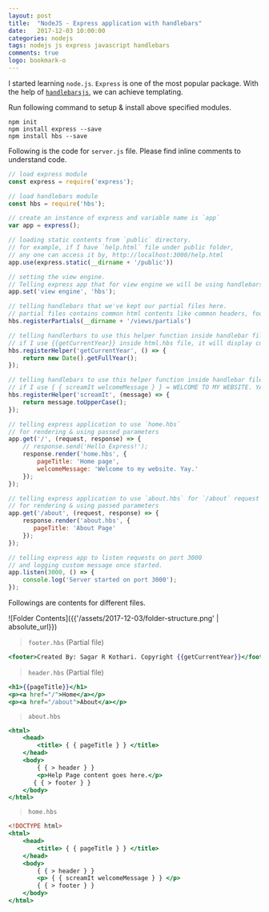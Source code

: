 ```yaml
---
layout: post
title:  "NodeJS - Express application with handlebars"
date:   2017-12-03 10:00:00
categories: nodejs
tags: nodejs js express javascript handlebars
comments: true
logo: bookmark-o
---
```


I started learning `node.js`. `Express` is one of the most popular package.
With the help of [`handlebarsjs`](http://handlebarsjs.com/), we can achieve templating.

Run following command to setup & install above specified modules.

```
npm init
npm install express --save
npm install hbs --save
```

Following is the code for `server.js` file. Please find inline comments to understand code.

```javascript
// load express module
const express = require('express');

// load handlebars module
const hbs = require('hbs');

// create an instance of express and variable name is `app`
var app = express();

// loading static contents from `public` directory. 
// for example, if I have `help.html` file under public folder, 
// any one can access it by, http://localhost:3000/help.html
app.use(express.static(__dirname + '/public'))

// setting the view engine. 
// Telling express app that for view engine we will be using handlebars
app.set('view engine', 'hbs');

// telling handlebars that we've kept our partial files here.
// partial files contains common html contents like common headers, footers 
hbs.registerPartials(__dirname + '/views/partials')

// telling handlerbars to use this helper function inside handlebar files.
// if I use {{getCurrentYear}} inside html.hbs file, it will display current year
hbs.registerHelper('getCurrentYear', () => {
    return new Date().getFullYear();
});

// telling handlebars to use this helper function inside handlebar files.
// if I use { { screamIt welcomeMessage } } = WELCOME TO MY WEBSITE. YAY
hbs.registerHelper('screamIt', (message) => {
    return message.toUpperCase();
});

// telling express application to use `home.hbs` 
// for rendering & using passed parameters
app.get('/', (request, response) => {
    // response.send('Hello Express!');
    response.render('home.hbs', {
        pageTitle: 'Home page',
        welcomeMessage: 'Welcome to my website. Yay.'
    });
});

// telling express application to use `about.hbs` for `/about` request
// for rendering & using passed parameters
app.get('/about', (request, response) => {
    response.render('about.hbs', {
       pageTitle: 'About Page'
    });
});

// telling express app to listen requests on port 3000
// and logging custom message once started.
app.listen(3000, () => {
    console.log('Server started on port 3000');
});
```

Followings are contents for different files.

![Folder Contents]({{'/assets/2017-12-03/folder-structure.png' | absolute_url}})

> `footer.hbs` (Partial file)

```hbs
<footer>Created By: Sagar R Kothari. Copyright {{getCurrentYear}}</footer>
```

> `header.hbs` (Partial file)

```hbs
<h1>{{pageTitle}}</h1>
<p><a href="/">Home</a></p>
<p><a href="/about">About</a></p>
```

> `about.hbs`

```hbs
<html>
    <head>
        <title> { { pageTitle } } </title>
    </head>
    <body>
        { { > header } }
        <p>Help Page content goes here.</p>
       { { > footer } }
    </body>
</html>
```

> `home.hbs`

```hbs
<!DOCTYPE html>
<html>
    <head>
        <title> { { pageTitle } } </title>
    </head>
    <body>
        { { > header } }
        <p> { { screamIt welcomeMessage } } </p>
        { { > footer } }
    </body>
</html>
```
